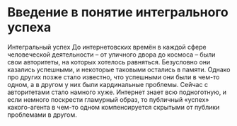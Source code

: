# Введение в понятие интегрального успеха

Интегральный успех
До интернетовских времён в каждой сфере человеческой деятельности – от уличного двора до космоса – были свои авторитеты, на которых хотелось равняться. Безусловно они казались успешными, и некоторые таковыми остались в памяти. Однако про других позже стало известно, что успешными они были в чем-то одном, а в другом у них были кардинальные проблемы. Сейчас с авторитетами стало намного хуже. Интернет знает всю подноготную, и если немного поскрести гламурный образ, то публичный «успех» какого-агента в чем-то одном компенсируется скрытыми от публики проблемами в другом.

